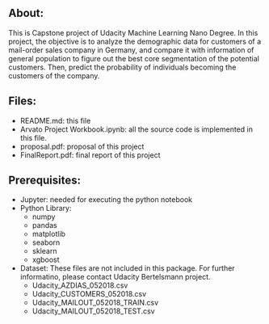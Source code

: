 ## About:
This is Capstone project of Udacity Machine Learning Nano Degree. In this project, the objective is to analyze the demographic data for customers of a mail-order sales company in Germany, and compare it with information of general population to figure out the best core segmentation of the potential customers. Then, predict the probability of individuals becoming the customers of the company.

## Files:
* README.md: this file
* Arvato Project Workbook.ipynb: all the source code is implemented in this file.
* proposal.pdf: proposal of this project
* FinalReport.pdf: final report of this project

## Prerequisites:
* Jupyter: needed for executing the python notebook
* Python Library:
  * numpy
  * pandas
  * matplotlib
  * seaborn
  * sklearn
  * xgboost
* Dataset: These files are not included in this package. For further informatino, please contact Udacity Bertelsmann project.
  * Udacity_AZDIAS_052018.csv
  * Udacity_CUSTOMERS_052018.csv
  * Udacity_MAILOUT_052018_TRAIN.csv
  * Udacity_MAILOUT_052018_TEST.csv
